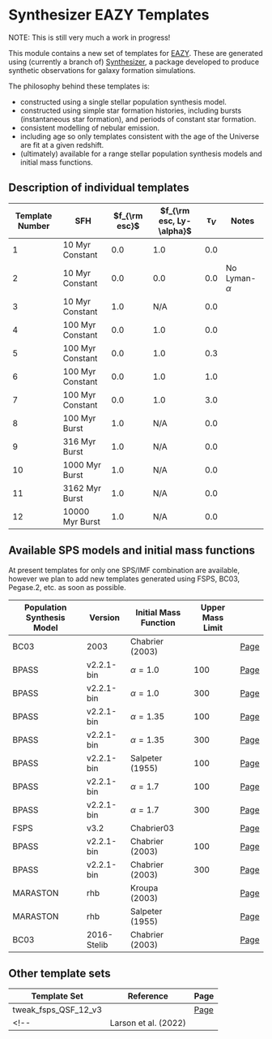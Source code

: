 # Synthesizer EAZY Templates

NOTE: This is still very much a work in progress!

This module contains a new set of templates for [EAZY](https://github.com/gbrammer/eazy-photoz/). These are generated using (currently a branch of) [Synthesizer](https://github.com/flaresimulations/synthesizer), a package developed to produce synthetic observations for galaxy formation simulations.

The philosophy behind these templates is:

- constructed using a single stellar population synthesis model.
- constructed using simple star formation histories, including bursts (instantaneous star formation), and periods of constant star formation.
- consistent modelling of nebular emission.
- including age so only templates consistent with the age of the Universe are fit at a given redshift.
- (ultimately) available for a range stellar population synthesis models and initial mass functions.


## Description of individual templates

| Template Number | SFH | $f_{\rm esc}$ | $f_{\rm esc, Ly-\alpha}$ | $\tau_{V}$ | Notes |
| --- | --- | --- | --- | --- | --- |
| 1  | 10 Myr Constant  | 0.0 | 1.0 | 0.0 | |
| 2  | 10 Myr Constant  | 0.0 | 0.0 | 0.0 | No Lyman- $\alpha$ |
| 3  | 10 Myr Constant  | 1.0 | N/A | 0.0 | |
| 4  | 100 Myr Constant  | 0.0 | 1.0 | 0.0 | |
| 5  | 100 Myr Constant  | 0.0 | 1.0 | 0.3 | |
| 6  | 100 Myr Constant  | 0.0 | 1.0 | 1.0 | |
| 7  | 100 Myr Constant  | 0.0 | 1.0 | 3.0 | |
| 8  | 100 Myr Burst | 1.0 | N/A | 0.0 | |
| 9  | 316 Myr Burst | 1.0 | N/A | 0.0 | |
| 10 | 1000 Myr Burst | 1.0 | N/A | 0.0 | |
| 11 | 3162 Myr Burst | 1.0 | N/A | 0.0 | |
| 12 | 10000 Myr Burst | 1.0 | N/A | 0.0 | |


## Available SPS models and initial mass functions

At present templates for only one SPS/IMF combination are available, however we plan to add new templates generated using FSPS, BC03, Pegase.2, etc. as soon as possible.

| Population Synthesis Model | Version | Initial Mass Function | Upper Mass Limit | |
| --- | --- | --- | --- | --- |
| BC03 | 2003 | Chabrier (2003) |  | [Page](docs/pages/Wilkins22_bc03_chabrier03.md)
| BPASS | v2.2.1-bin | $\alpha=1.0$ | 100 | [Page](docs/pages/Wilkins22_bpass-v2.2.1-bin_100-100.md)
| BPASS | v2.2.1-bin | $\alpha=1.0$ | 300 | [Page](docs/pages/Wilkins22_bpass-v2.2.1-bin_100-300.md)
| BPASS | v2.2.1-bin | $\alpha=1.35$ | 100 | [Page](docs/pages/Wilkins22_bpass-v2.2.1-bin_135-100.md)
| BPASS | v2.2.1-bin | $\alpha=1.35$ | 300 | [Page](docs/pages/Wilkins22_bpass-v2.2.1-bin_135-300.md)
| BPASS | v2.2.1-bin | Salpeter (1955) | 100 | [Page](docs/pages/Wilkins22_bpass-v2.2.1-bin_135all-100.md)
| BPASS | v2.2.1-bin | $\alpha=1.7$ | 100 | [Page](docs/pages/Wilkins22_bpass-v2.2.1-bin_170-100.md)
| BPASS | v2.2.1-bin | $\alpha=1.7$ | 300 | [Page](docs/pages/Wilkins22_bpass-v2.2.1-bin_170-300.md)
| FSPS | v3.2 | Chabrier03 |  | [Page](docs/pages/Wilkins22_fsps-v3.2_Chabrier03.md)
| BPASS | v2.2.1-bin | Chabrier (2003) | 100 | [Page](docs/pages/Wilkins22_bpass-v2.2.1-bin_chab-100.md)
| BPASS | v2.2.1-bin | Chabrier (2003) | 300 | [Page](docs/pages/Wilkins22_bpass-v2.2.1-bin_chab-300.md)
| MARASTON | rhb | Kroupa (2003) |  | [Page](docs/pages/Wilkins22_maraston-rhb_kroupa.md)
| MARASTON | rhb | Salpeter (1955) |  | [Page](docs/pages/Wilkins22_maraston-rhb_salpeter.md)
| BC03 | 2016-Stelib | Chabrier (2003) |  | [Page](docs/pages/Wilkins22_bc03-2016-Stelib_chabrier03.md)

## Other template sets

| Template Set | Reference | Page |
| --- | --- | --- |
| tweak_fsps_QSF_12_v3 |  | [Page](docs/pages/tweak_fsps_QSF_12_v3.md) |
<!-- | Larson et al. (2022) |  | [Page](docs/pages/Larson22.md) |  -->

